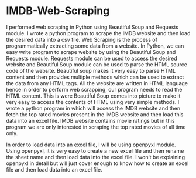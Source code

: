 # IMDB-Web-Scraping
I performed web scraping in Python using Beautiful Soup and Requests module. I wrote a python program to scrape the IMDB website and then load the desired data into a csv file.
Web Scraping is the process of programmatically extracting some data from a website. In Python, we can easy write program to scrape website by using the Beautiful Soup and Requests module. Requests module can be used to access the desired website and Beautiful Soup module can be used to parse the HTML source code of the website. Beautiful soup makes it very easy to parse HTML content and then provides multiple methods which can be used to extract the data from any HTML tags. All the website are written in HTML language hence in order to perform web scrapping, our program needs to read the HTML content. This is were Beautiful Soup comes into picture to make it very easy to access the contents of HTML using very simple methods.
I wrote a python program in which will access the IMDB website and then fetch the top rated movies present in the IMDB website and then load this data into an excel file.
IMDB website contains movie ratings but in this program we are only interested in scraping the top rated movies of all time only.

In order to load data into an excel file, I will be using openpyxl module. Using openpyxl, it is very easy to create a new excel file and then rename the sheet name and then load data into the excel file. I won’t be explaining openpyxl in detail but will just cover enough to know how to create an excel file and then load data into an excel file.
